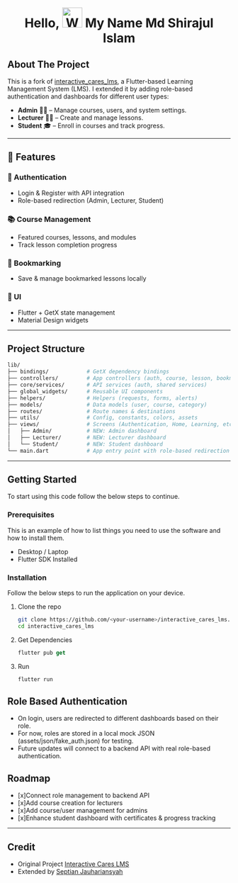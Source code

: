 <h1 align="center"> Hello, <img src="https://raw.githubusercontent.com/nixin72/nixin72/master/wave.gif" 
         alt="Waving hand animated gif"
         height="45"
         width="45" /> My Name Md Shirajul Islam</h1>


<!-- ABOUT THE PROJECT -->
## About The Project

This is a fork of [interactive_cares_lms](https://github.com/programmingwormhole/interactive_cares_lms), a Flutter-based Learning Management System (LMS).
I extended it by adding role-based authentication and dashboards for different user types:

* **Admin** 👨‍💻 – Manage courses, users, and system settings.
* **Lecturer** 👩‍🏫 – Create and manage lessons.
* **Student** 🎓 – Enroll in courses and track progress.

---
<!-- Demo -->
## 🚀 Features
### 🔑 Authentication
* Login & Register with API integration
* Role-based redirection (Admin, Lecturer, Student)

### 📚 Course Management
* Featured courses, lessons, and modules
* Track lesson completion progress

### 📌 Bookmarking
* Save & manage bookmarked lessons locally

### 🎨 UI
* Flutter + GetX state management
* Material Design widgets

---
## Project Structure
```bash
lib/
├── bindings/            # GetX dependency bindings
├── controllers/         # App controllers (auth, course, lesson, bookmark)
├── core/services/       # API services (auth, shared services)
├── global_widgets/      # Reusable UI components
├── helpers/             # Helpers (requests, forms, alerts)
├── models/              # Data models (user, course, category)
├── routes/              # Route names & destinations
├── utils/               # Config, constants, colors, assets
├── views/               # Screens (Authentication, Home, Learning, etc.)
│   ├── Admin/           # NEW: Admin dashboard
│   ├── Lecturer/        # NEW: Lecturer dashboard
│   └── Student/         # NEW: Student dashboard
└── main.dart            # App entry point with role-based redirection
```
---

<!-- GETTING STARTED -->
## Getting Started
To start using this code follow the below steps to continue.

### Prerequisites

This is an example of how to list things you need to use the software and how to install them.
* Desktop / Laptop
* Flutter SDK Installed

### Installation

Follow the below steps to run the application on your device.

1. Clone the repo
   ```sh
   git clone https://github.com/<your-username>/interactive_cares_lms.git
   cd interactive_cares_lms

   ```
2. Get Dependencies 
   ```js
   flutter pub get
   ```
3. Run 
   ```js
   flutter run
   ```

<!-- ROADMAP -->
## Role Based Authentication
- On login, users are redirected to different dashboards based on their role.
- For now, roles are stored in a local mock JSON (assets/json/fake_auth.json) for testing.
- Future updates will connect to a backend API with real role-based authentication.

<!-- Package -->
## Roadmap
- [x]Connect role management to backend API
- [x]Add course creation for lecturers
- [x]Add course/user management for admins
- [x]Enhance student dashboard with certificates & progress tracking

---
## Credit
* Original Project [Interactive Cares LMS](https://github.com/programmingwormhole/interactive_cares_lms)
* Extended by [Septian Jauhariansyah](https://github.com/alchemista27)
